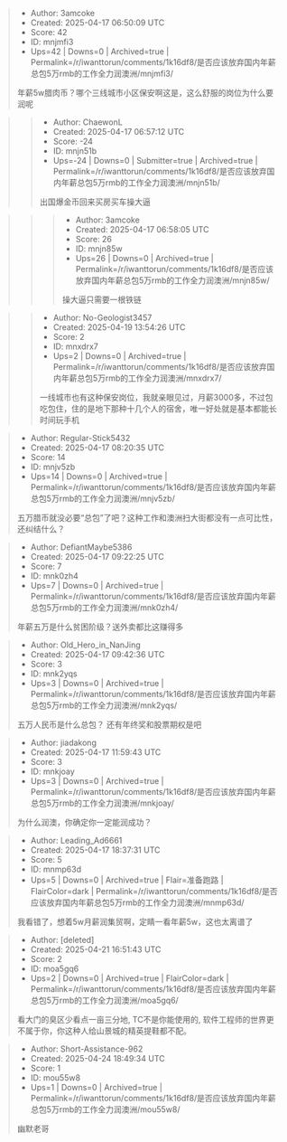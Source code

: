 > - Author: 3amcoke
> - Created: 2025-04-17 06:50:09 UTC
> - Score: 42
> - ID: mnjmfi3
> - Ups=42 | Downs=0 | Archived=true | Permalink=/r/iwanttorun/comments/1k16df8/是否应该放弃国内年薪总包5万rmb的工作全力润澳洲/mnjmfi3/
>
> 年薪5w腊肉币？哪个三线城市小区保安啊这是，这么舒服的岗位为什么要润呢

>> - Author: ChaewonL
>> - Created: 2025-04-17 06:57:12 UTC
>> - Score: -24
>> - ID: mnjn51b
>> - Ups=-24 | Downs=0 | Submitter=true | Archived=true | Permalink=/r/iwanttorun/comments/1k16df8/是否应该放弃国内年薪总包5万rmb的工作全力润澳洲/mnjn51b/
>>
>> 出国爆金币回来买房买车操大逼

>>> - Author: 3amcoke
>>> - Created: 2025-04-17 06:58:05 UTC
>>> - Score: 26
>>> - ID: mnjn85w
>>> - Ups=26 | Downs=0 | Archived=true | Permalink=/r/iwanttorun/comments/1k16df8/是否应该放弃国内年薪总包5万rmb的工作全力润澳洲/mnjn85w/
>>>
>>> 操大逼只需要一根铁链

>> - Author: No-Geologist3457
>> - Created: 2025-04-19 13:54:26 UTC
>> - Score: 2
>> - ID: mnxdrx7
>> - Ups=2 | Downs=0 | Archived=true | Permalink=/r/iwanttorun/comments/1k16df8/是否应该放弃国内年薪总包5万rmb的工作全力润澳洲/mnxdrx7/
>>
>> 一线城市也有这种保安岗位，我就亲眼见过，月薪3000多，不过包吃包住，住的是地下那种十几个人的宿舍，唯一好处就是基本都能长时间玩手机

> - Author: Regular-Stick5432
> - Created: 2025-04-17 08:20:35 UTC
> - Score: 14
> - ID: mnjv5zb
> - Ups=14 | Downs=0 | Archived=true | Permalink=/r/iwanttorun/comments/1k16df8/是否应该放弃国内年薪总包5万rmb的工作全力润澳洲/mnjv5zb/
>
> 五万腊币就没必要“总包”了吧？这种工作和澳洲扫大街都没有一点可比性，还纠结什么？

> - Author: DefiantMaybe5386
> - Created: 2025-04-17 09:22:25 UTC
> - Score: 7
> - ID: mnk0zh4
> - Ups=7 | Downs=0 | Archived=true | Permalink=/r/iwanttorun/comments/1k16df8/是否应该放弃国内年薪总包5万rmb的工作全力润澳洲/mnk0zh4/
>
> 年薪五万是什么贫困阶级？送外卖都比这赚得多

> - Author: Old_Hero_in_NanJing
> - Created: 2025-04-17 09:42:36 UTC
> - Score: 3
> - ID: mnk2yqs
> - Ups=3 | Downs=0 | Archived=true | Permalink=/r/iwanttorun/comments/1k16df8/是否应该放弃国内年薪总包5万rmb的工作全力润澳洲/mnk2yqs/
>
> 五万人民币是什么总包？ 还有年终奖和股票期权是吧

> - Author: jiadakong
> - Created: 2025-04-17 11:59:43 UTC
> - Score: 3
> - ID: mnkjoay
> - Ups=3 | Downs=0 | Archived=true | Permalink=/r/iwanttorun/comments/1k16df8/是否应该放弃国内年薪总包5万rmb的工作全力润澳洲/mnkjoay/
>
> 为什么润澳，你确定你一定能润成功？

> - Author: Leading_Ad6661
> - Created: 2025-04-17 18:37:31 UTC
> - Score: 5
> - ID: mnmp63d
> - Ups=5 | Downs=0 | Archived=true | Flair=准备跑路 | FlairColor=dark | Permalink=/r/iwanttorun/comments/1k16df8/是否应该放弃国内年薪总包5万rmb的工作全力润澳洲/mnmp63d/
>
> 我看错了，想着5w月薪润集贸啊，定睛一看年薪5w，这也太离谱了

> - Author: [deleted]
> - Created: 2025-04-21 16:51:43 UTC
> - Score: 2
> - ID: moa5gq6
> - Ups=2 | Downs=0 | Archived=true | FlairColor=dark | Permalink=/r/iwanttorun/comments/1k16df8/是否应该放弃国内年薪总包5万rmb的工作全力润澳洲/moa5gq6/
>
> 看大门的臭区少看点一亩三分地, TC不是你能使用的, 软件工程师的世界更不属于你，你这种人给山景城的精英提鞋都不配。

> - Author: Short-Assistance-962
> - Created: 2025-04-24 18:49:34 UTC
> - Score: 1
> - ID: mou55w8
> - Ups=1 | Downs=0 | Archived=true | Permalink=/r/iwanttorun/comments/1k16df8/是否应该放弃国内年薪总包5万rmb的工作全力润澳洲/mou55w8/
>
> 幽默老哥
